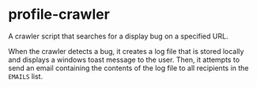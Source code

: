 # profile-crawler
A crawler script that searches for a display bug on a specified URL. 

When the crawler detects a bug, it creates a log file that is stored locally and displays a windows toast message to the user. Then, it attempts to send an email containing the contents of the log file to all recipients in the `EMAILS` list. 

